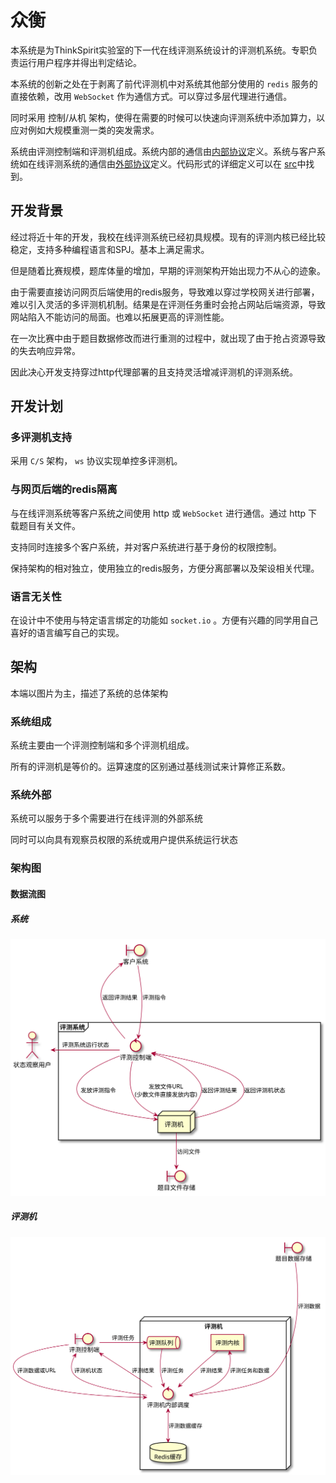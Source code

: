 # 众衡

本系统是为ThinkSpirit实验室的下一代在线评测系统设计的评测机系统。专职负责运行用户程序并得出判定结论。

本系统的创新之处在于剥离了前代评测机中对系统其他部分使用的 `redis` 服务的直接依赖，改用 `WebSocket` 作为通信方式。可以穿过多层代理进行通信。

同时采用 控制/从机 架构，使得在需要的时候可以快速向评测系统中添加算力，以应对例如大规模重测一类的突发需求。

系统由评测控制端和评测机组成。系统内部的通信由[内部协议](./InternalProtocolSummary.md)定义。系统与客户系统如在线评测系统的通信由[外部协议](./ExternalProtocolSummary.md)定义。代码形式的详细定义可以在 [src](./src)中找到。

## 开发背景

经过将近十年的开发，我校在线评测系统已经初具规模。现有的评测内核已经比较稳定，支持多种编程语言和SPJ。基本上满足需求。

但是随着比赛规模，题库体量的增加，早期的评测架构开始出现力不从心的迹象。

由于需要直接访问网页后端使用的redis服务，导致难以穿过学校网关进行部署，难以引入灵活的多评测机机制。结果是在评测任务重时会抢占网站后端资源，导致网站陷入不能访问的局面。也难以拓展更高的评测性能。

在一次比赛中由于题目数据修改而进行重测的过程中，就出现了由于抢占资源导致的失去响应异常。

因此决心开发支持穿过http代理部署的且支持灵活增减评测机的评测系统。

## 开发计划

### 多评测机支持

采用 `C/S` 架构， `ws` 协议实现单控多评测机。

### 与网页后端的redis隔离

与在线评测系统等客户系统之间使用 http 或 `WebSocket` 进行通信。通过 http 下载题目有关文件。

支持同时连接多个客户系统，并对客户系统进行基于身份的权限控制。

保持架构的相对独立，使用独立的redis服务，方便分离部署以及架设相关代理。

### 语言无关性

在设计中不使用与特定语言绑定的功能如 `socket.io` 。方便有兴趣的同学用自己喜好的语言编写自己的实现。

## 架构

本端以图片为主，描述了系统的总体架构

### 系统组成

系统主要由一个评测控制端和多个评测机组成。

所有的评测机是等价的。运算速度的区别通过基线测试来计算修正系数。

### 系统外部

系统可以服务于多个需要进行在线评测的外部系统

同时可以向具有观察员权限的系统或用户提供系统运行状态

### 架构图

#### 数据流图

##### 系统

![strcture-system](./plantumlsrc/strcture-system.svg)

##### 评测机

![strcture-judger](./plantumlsrc/strcture-judger.svg)
